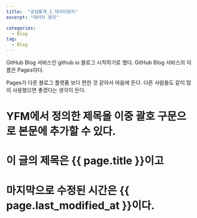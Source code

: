 ```yaml
---
title:  "공업통계_1_데이터정리"
excerpt: "데이터 정리"

categories:
  - Blog
tag:
  - Blog
---
```


GitHub Blog 서비스인 github.io 블로그 시작하기로 했다.
GitHub Blog 서비스의 이름은 Pages이다.

Pages가 다른 블로그 플랫폼 보다 편한 것 같아서 마음에 든다.
다른 사람들도 같이 많이 사용했으면 좋겠다는 생각이 든다.

# YFM에서 정의한 제목을 이중 괄호 구문으로 본문에 추가할 수 있다.
# 이 글의 제목은 {{ page.title }}이고
# 마지막으로 수정된 시간은 {{ page.last_modified_at }}이다.
